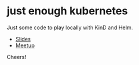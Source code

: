 # just enough kubernetes

Just some code to play locally with KinD and Helm.

* [Slides](https://docs.google.com/presentation/d/1S8rW2cdaAFQYIqjnFgJK7kV3ny3WxQ23boNX3Glp-fs/edit?usp=sharing)
* [Meetup](https://www.meetup.com/alt-agile-lean-tuscany/events/300856090/)

Cheers!
